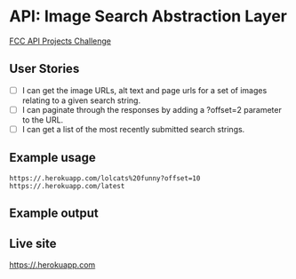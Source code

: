# API: Image Search Abstraction Layer
[FCC API Projects Challenge](http://www.freecodecamp.com/challenges/image-search-abstraction-layer)

## User Stories
- [ ] I can get the image URLs, alt text and page urls for a set of images relating to a given search string.
- [ ] I can paginate through the responses by adding a ?offset=2 parameter to the URL.
- [ ] I can get a list of the most recently submitted search strings.

## Example usage
`https://.herokuapp.com/lolcats%20funny?offset=10`<br>
`https://.herokuapp.com/latest`

## Example output


## Live site
<https://.herokuapp.com>
